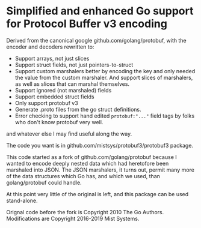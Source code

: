 # Simplified and enhanced Go support for Protocol Buffer v3 encoding

Derived from the canonical google github.com/golang/protobuf, with
the encoder and decoders rewritten to:

- Support arrays, not just slices
- Support struct fields, not just pointers-to-struct 
- Support custom marshalers better by encoding the key and only needed the value
  from the custom marshaler. And support slices of marshalers, as well as slices
  that can marshal themselves.
- Support ignored (not marshaled) fields
- Support embedded struct fields
- Only support protobuf v3
- Generate .proto files from the go struct definitions.
- Error checking to support hand edited `protobuf:"..."` field tags by folks who
  don't know protobuf very well.

and whatever else I may find useful along the way.

The code you want is in github.com/mistsys/protobuf3/protobuf3 package.

This code started as a fork of github.com/golang/protobuf because I wanted
to encode deeply nested data which had heretofore been marshaled into JSON.
The JSON marshalers, it turns out, permit many more of the data structures
which Go has, and which we used, than golang/protobuf could handle.

At this point very little of the original is left, and this package can
be used stand-alone.

Orignal code before the fork is Copyright 2010 The Go Authors.
Modifications are Copyright 2016-2019 Mist Systems.

